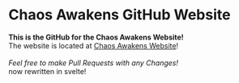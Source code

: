 # Chaos Awakens GitHub Website
**This is the GitHub for the Chaos Awakens Website!**
    <br>
The website is located at [Chaos Awakens Website](https://chaosawakens.github.io/index.html)! <br><br>
_Feel free to make Pull Requests with any Changes!_ <br>
now rewritten in svelte!
